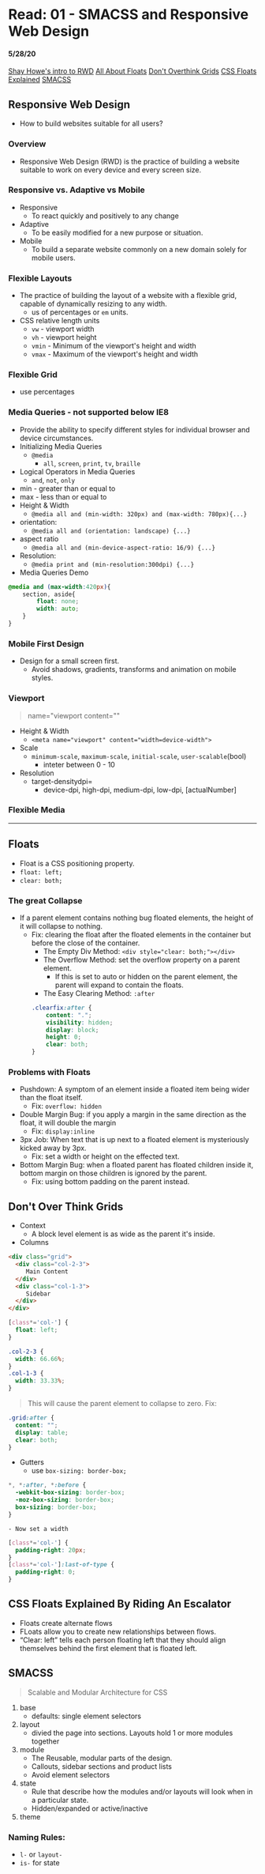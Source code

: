 # Read: 01 - SMACSS and Responsive Web Design
#### 5/28/20
[Shay Howe's intro to RWD](https://learn.shayhowe.com/advanced-html-css/responsive-web-design/)
[All About Floats](https://css-tricks.com/all-about-floats/)
[Don't Overthink Grids](https://css-tricks.com/dont-overthink-it-grids/)
[CSS Floats Explained](https://www.freecodecamp.org/news/css-floats-explained-by-riding-an-escalator-57fa55232333/)
[SMACSS](http://smacss.com/)


## Responsive Web Design
- How to build websites suitable for all users?
### Overview
- Responsive Web Design (RWD) is the practice of building a website suitable to work on every device and every screen size.
### Responsive vs. Adaptive vs Mobile
- Responsive
    - To react quickly and positively to any change
- Adaptive
    - To be easily modified for a new purpose or situation.
- Mobile
    - To build a separate website commonly on a new domain solely for mobile users.
### Flexible Layouts
-  The practice of building the layout of a website with a flexible grid, capable of dynamically resizing to any width. 
    - us of percentages or `em` units. 
- CSS relative length units
    - `vw` - viewport width
    - `vh` - viewport height
    - `vmin` - Minimum of the viewport's height and width
    - `vmax` - Maximum of the viewport's height and width
### Flexible Grid
- use percentages
### Media Queries - not supported below IE8
- Provide the ability to specify different styles for individual browser and device circumstances. 
- Initializing Media Queries
    - `@media`
        - `all`, `screen`, `print`, `tv`, `braille`
- Logical Operators in Media Queries
    - `and`, `not`, `only`
- min - greater than or equal to
- max - less than or equal to
- Height & Width
    - `@media all and (min-width: 320px) and (max-width: 780px){...}`
- orientation:
    - `@media all and (orientation: landscape) {...}`
- aspect ratio
    - `@media all and (min-device-aspect-ratio: 16/9) {...}`
- Resolution:
    - `@media print and (min-resolution:300dpi) {...}`
- Media Queries Demo
``` CSS
@media and (max-width:420px){
    section, aside{
        float: none;
        width: auto;
    }
}
```
### Mobile First Design
- Design for a small screen first.
    - Avoid shadows, gradients, transforms and animation on mobile styles. 
### Viewport
> name="viewport content=""
- Height & Width
    - `<meta name="viewport" content="width=device-width">`
- Scale
    - `minimum-scale`, `maximum-scale`, `initial-scale`, `user-scalable`(bool)
        - inteter between 0 - 10
- Resolution
    - target-densitydpi=
        - device-dpi, high-dpi, medium-dpi, low-dpi, [actualNumber]
### Flexible Media

---
 
## Floats
- Float is a CSS positioning property.
- `float: left;`
- `clear: both;`
### The great Collapse
- If a parent element contains nothing bug floated elements, the height of it will collapse to nothing. 
    - Fix: clearing the float after the floated elements in the container but before the close of the container. 
        - The Empty Div Method: `<div style="clear: both;"></div>`
        - The Overflow Method: set the overflow property on a parent element.
            - If this is set to auto or hidden on the parent element, the parent will expand to contain the floats. 
        - The Easy Clearing Method: `:after`
        ``` CSS
        .clearfix:after { 
            content: "."; 
            visibility: hidden; 
            display: block; 
            height: 0; 
            clear: both;
        }
        ```
### Problems with Floats
- Pushdown: A symptom of an element inside a floated item being wider than the float itself. 
    - Fix: `overflow: hidden`
- Double Margin Bug: if you apply a margin in the same direction as the float, it will double the margin
    - Fix: `display:inline`
- 3px Job: When text that is up next to a floated element is mysteriously kicked away by 3px.
    - Fix: set a width or height on the effected text.
- Bottom Margin Bug: when a floated parent has floated children inside it, bottom margin on those children is ignored by the parent.
    - Fix: using bottom padding on the parent instead.

## Don't Over Think Grids
- Context
    - A block level element is as wide as the parent it's inside.
- Columns
```HTML
<div class="grid">
  <div class="col-2-3">
     Main Content
  </div>
  <div class="col-1-3">
     Sidebar
  </div>
</div>
```

``` CSS
[class*='col-'] {
  float: left;
}

.col-2-3 {
  width: 66.66%;
}
.col-1-3 {
  width: 33.33%;
}
```
> This will cause the parent element to collapse to zero. Fix:

``` CSS
.grid:after {
  content: "";
  display: table;
  clear: both;
}
```
- Gutters
    - use `box-sizing: border-box;`

```CSS 
*, *:after, *:before {
  -webkit-box-sizing: border-box;
  -moz-box-sizing: border-box;
  box-sizing: border-box;
}
```
    - Now set a width

```CSS
[class*='col-'] {
  padding-right: 20px;
}
[class*='col-']:last-of-type {
  padding-right: 0;
}
```

## CSS Floats Explained By Riding An Escalator
- Floats create alternate flows
- FLoats allow you to create new relationships between flows. 
- “Clear: left” tells each person floating left that they should align themselves behind the first element that is floated left. 

## SMACSS
> Scalable and Modular Architecture for CSS
1. base
    - defaults: single element selectors
1. layout
    - divied the page into sections. Layouts hold 1 or more modules together
1. module
    - The Reusable, modular parts of the design.
    - Callouts, sidebar sections and product lists
    - Avoid element selectors
1. state
    - Rule that describe how the modules and/or layouts will look when in a particular state. 
    - Hidden/expanded or active/inactive
1. theme

### Naming Rules:
- `l-` or `layout-`
- `is-` for state